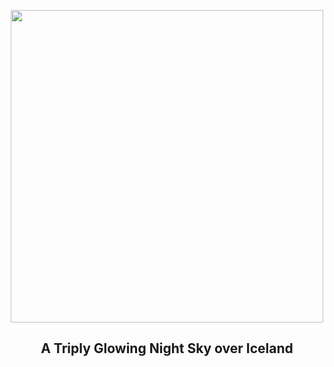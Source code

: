 
<p align="center"><img src="https://apod.nasa.gov/apod/image/2308/TripleIceland_Zarzycka_1080.jpg" width="500" height="500"></p>
<h2 align="center"> A Triply Glowing Night Sky over Iceland </h2>
